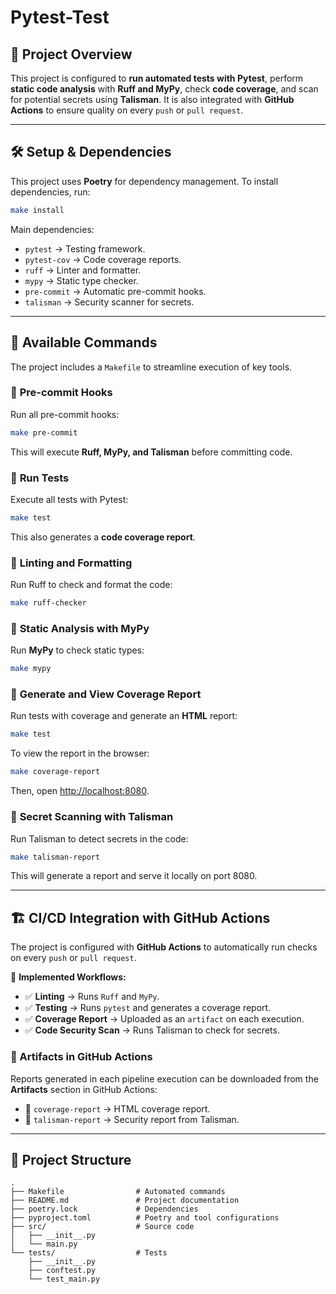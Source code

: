 # Pytest-Test

## 📌 Project Overview

This project is configured to **run automated tests with Pytest**, perform **static code analysis** with **Ruff and MyPy**, check **code coverage**, and scan for potential secrets using **Talisman**. It is also integrated with **GitHub Actions** to ensure quality on every `push` or `pull request`.

---

## 🛠️ **Setup & Dependencies**

This project uses **Poetry** for dependency management. To install dependencies, run:

```sh
make install
```

Main dependencies:
- `pytest` → Testing framework.
- `pytest-cov` → Code coverage reports.
- `ruff` → Linter and formatter.
- `mypy` → Static type checker.
- `pre-commit` → Automatic pre-commit hooks.
- `talisman` → Security scanner for secrets.

---

## 🚀 **Available Commands**

The project includes a `Makefile` to streamline execution of key tools.

### 🔹 **Pre-commit Hooks**
Run all pre-commit hooks:
```sh
make pre-commit
```
This will execute **Ruff, MyPy, and Talisman** before committing code.

### 🔹 **Run Tests**
Execute all tests with Pytest:
```sh
make test
```
This also generates a **code coverage report**.

### 🔹 **Linting and Formatting**
Run Ruff to check and format the code:
```sh
make ruff-checker
```

### 🔹 **Static Analysis with MyPy**
Run **MyPy** to check static types:
```sh
make mypy
```

### 🔹 **Generate and View Coverage Report**
Run tests with coverage and generate an **HTML** report:
```sh
make test
```
To view the report in the browser:
```sh
make coverage-report
```
Then, open [http://localhost:8080](http://localhost:8080).

### 🔹 **Secret Scanning with Talisman**
Run Talisman to detect secrets in the code:
```sh
make talisman-report
```
This will generate a report and serve it locally on port 8080.

---

## 🏗️ **CI/CD Integration with GitHub Actions**

The project is configured with **GitHub Actions** to automatically run checks on every `push` or `pull request`.

📌 **Implemented Workflows:**
- ✅ **Linting** → Runs `Ruff` and `MyPy`.
- ✅ **Testing** → Runs `pytest` and generates a coverage report.
- ✅ **Coverage Report** → Uploaded as an `artifact` on each execution.
- ✅ **Code Security Scan** → Runs Talisman to check for secrets.

### **📂 Artifacts in GitHub Actions**
Reports generated in each pipeline execution can be downloaded from the **Artifacts** section in GitHub Actions:
- 🔹 `coverage-report` → HTML coverage report.
- 🔹 `talisman-report` → Security report from Talisman.

---

## 🎯 **Project Structure**

```
.
├── Makefile                # Automated commands
├── README.md               # Project documentation
├── poetry.lock             # Dependencies
├── pyproject.toml          # Poetry and tool configurations
├── src/                    # Source code
│   ├── __init__.py
│   └── main.py
└── tests/                  # Tests
    ├── __init__.py
    ├── conftest.py
    └── test_main.py
```

